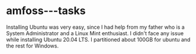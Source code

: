 # amfoss---tasks

Installing Ubuntu was very easy, since I had help from my father who is a System Administrator and a Linux Mint enthusiast. 
I didn't face any issue while installing Ubuntu 20.04 LTS. I partitioned about 100GB for ubuntu and the rest for Windows. 
